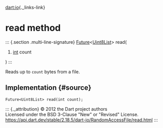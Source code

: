 [dart:io](../../dart-io/dart-io-library){._links-link}

read method
===========

::: {.section .multi-line-signature}
[Future](../../dart-async/future-class)\<[Uint8List](../../dart-typed_data/uint8list-class)\>
read(

1.  [int](../../dart-core/int-class) count

)
:::

Reads up to `count` bytes from a file.

Implementation {#source}
--------------

``` {.language-dart data-language="dart"}
Future<Uint8List> read(int count);
```

::: {._attribution}
© 2012 the Dart project authors\
Licensed under the BSD 3-Clause \"New\" or \"Revised\" License.\
<https://api.dart.dev/stable/2.18.5/dart-io/RandomAccessFile/read.html>
:::

